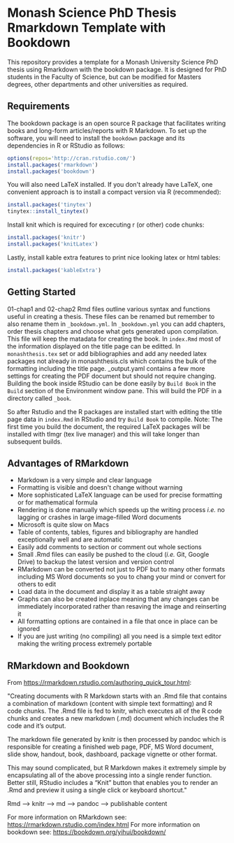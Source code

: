 # Monash Science PhD Thesis Rmarkdown Template with Bookdown

This repository provides a template for a Monash University Science PhD thesis using Rmarkdown with the bookdown package. It is designed for PhD students in the Faculty of Science, but can be modified for Masters degrees, other departments and other universities as required.

## Requirements

The bookdown package is an open source R package that facilitates writing books and long-form articles/reports with R Markdown. To set up the software, you will need to install the `bookdown` package and its dependencies in R or RStudio as follows:

```r
options(repos='http://cran.rstudio.com/')
install.packages('rmarkdown')
install.packages('bookdown')
```

You will also need LaTeX installed. If you don't already have LaTeX, one convenient approach is to install a compact version via R (recommended): 

```r
install.packages('tinytex')
tinytex::install_tinytex()
```

Install knit which is required for excecuting r (or other) code chunks:

```r
install.packages('knitr')
install.packages('knitLatex')
```

Lastly, install kable extra features to print nice looking latex or html tables:

```r
install.packages('kableExtra')
```

## Getting Started

01-chap1 and 02-chap2 Rmd files outline various syntax and functions useful in creating a thesis. These files can be renamed but remember to also rename them in `_bookdown.yml`. In `_bookdown.yml` you can add chapters, order thesis chapters and choose what gets generated upon compilation. This file will keep the matadata for creating the book. In `index.Rmd` most of the information displayed on the title page can be editted. In `monashthesis.tex` set or add bibliographies and add any needed latex packages not already in monashthesis.cls which contains the bulk of the formatting including the title page. _output.yaml contains a few more settings for creating the PDF document but should not require changing. Building the book inside RStudio can be done easily by `Build Book` in the `Build` section of the Environment window pane. This will build the PDF in a directory called `_book`.

So after Rstudio and the R packages are installed start with editing the title page data in `index.Rmd` in RStudio and try `Build Book` to compile. Note: The first time you build the document, the required LaTeX packages will be installed with tlmgr (tex live manager) and this will take longer than subsequent builds.

## Advantages of RMarkdown

* Markdown is a very simple and clear language
* Formatting is visible and doesn't change without warning
* More sophisticated LaTeX language can be used for precise formatting  or for mathematical formula
* Rendering is done manually which speeds up the writing process *i.e.* no lagging or crashes in large image-filled Word documents
* Microsoft is quite slow on Macs
* Table of contents, tables, figures and bibliography are handled exceptionally well and are automatic
* Easily add comments to section or comment out whole sections
* Small .Rmd files can easily be pushed to the cloud (*i.e.* Git, Google Drive) to backup the latest version and version control
* RMarkdown can be converted not just to PDF but to many other formats including MS Word documents so you to chang your mind or convert for others to edit
* Load data in the document and display it as a table straight away
* Graphs can also be created inplace meaning that any changes can be immediately incorporated rather than resaving the image and reinserting it
* All formatting options are contained in a file that once in place can be ignored
* If you are just writing (no compiling) all you need is a simple text editor making the writing process extremely portable

## RMarkdown and Bookdown

From <https://rmarkdown.rstudio.com/authoring_quick_tour.html>:

"Creating documents with R Markdown starts with an .Rmd file that contains a combination of markdown (content with simple text formatting) and R code chunks. The .Rmd file is fed to knitr, which executes all of the R code chunks and creates a new markdown (.md) document which includes the R code and it’s output.

The markdown file generated by knitr is then processed by pandoc which is responsible for creating a finished web page, PDF, MS Word document, slide show, handout, book, dashboard, package vignette or other format.

This may sound complicated, but R Markdown makes it extremely simple by encapsulating all of the above processing into a single render function. Better still, RStudio includes a “Knit” button that enables you to render an .Rmd and preview it using a single click or keyboard shortcut."

Rmd --> knitr --> md --> pandoc --> publishable content

For more information on RMarkdown see: <https://rmarkdown.rstudio.com/index.html>
For more information on bookdown see: <https://bookdown.org/yihui/bookdown/>

